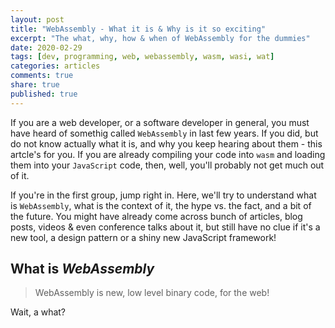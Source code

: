 ```yaml
---
layout: post
title: "WebAssembly - What it is & Why is it so exciting"
excerpt: "The what, why, how & when of WebAssembly for the dummies"
date: 2020-02-29
tags: [dev, programming, web, webassembly, wasm, wasi, wat]
categories: articles
comments: true
share: true
published: true
---
```


If you are a web developer, or a software developer in general, you must have heard of somethig called `WebAssembly` in last few years. If you did, but do not know actually what it is, and why you keep hearing about them - this artcle's for you. If you are already compiling your code into `wasm` and loading them into your `JavaScript` code, then, well, you'll probably not get much out of it.

If you're in the first group, jump right in. Here, we'll try to understand what is `WebAssembly`, what is the context of it, the hype vs. the fact, and a bit of the future. You might have already come across bunch of articles, blog posts, videos & even conference talks about it, but still have no clue if it's a new tool, a design pattern or a shiny new JavaScript framework!

## What is _WebAssembly_

> WebAssembly is new, low level binary code, for the web!

Wait, a what?